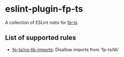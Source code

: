 # eslint-plugin-fp-ts

A collection of ESLint rules for [fp-ts](https://github.com/gcanti/fp-ts)

## List of supported rules

- [fp-ts/no-lib-imports](docs/rules/no-lib-imports.md): Disallow imports from
  'fp-ts/lib'
